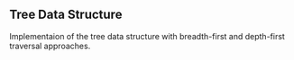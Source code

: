 ## Tree Data Structure

Implementaion of the tree data structure with breadth-first and depth-first traversal approaches.

